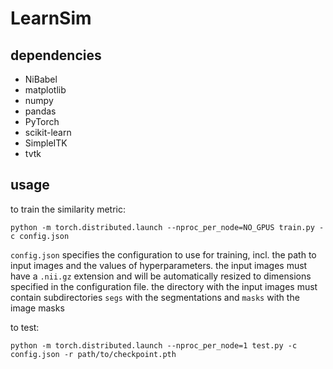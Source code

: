 LearnSim
============


dependencies
------------
* NiBabel
* matplotlib
* numpy
* pandas
* PyTorch
* scikit-learn
* SimpleITK
* tvtk


usage
------------
to train the similarity metric:
```
python -m torch.distributed.launch --nproc_per_node=NO_GPUS train.py -c config.json
```

`config.json` specifies the configuration to use for training, incl. the path to input images and the values of hyperparameters. the input images must have a `.nii.gz` extension and will be automatically resized to dimensions specified in the configuration file. the directory with the input images must contain subdirectories `segs` with the segmentations and `masks` with the image masks

to test:
```
python -m torch.distributed.launch --nproc_per_node=1 test.py -c config.json -r path/to/checkpoint.pth
```

